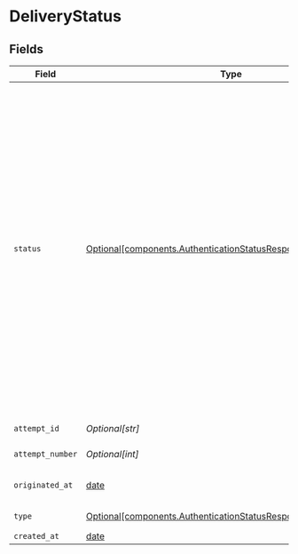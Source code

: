# DeliveryStatus


## Fields

| Field                                                                                                                                                                                                                                                                                                                                                                                  | Type                                                                                                                                                                                                                                                                                                                                                                                   | Required                                                                                                                                                                                                                                                                                                                                                                               | Description                                                                                                                                                                                                                                                                                                                                                                            |
| -------------------------------------------------------------------------------------------------------------------------------------------------------------------------------------------------------------------------------------------------------------------------------------------------------------------------------------------------------------------------------------- | -------------------------------------------------------------------------------------------------------------------------------------------------------------------------------------------------------------------------------------------------------------------------------------------------------------------------------------------------------------------------------------- | -------------------------------------------------------------------------------------------------------------------------------------------------------------------------------------------------------------------------------------------------------------------------------------------------------------------------------------------------------------------------------------- | -------------------------------------------------------------------------------------------------------------------------------------------------------------------------------------------------------------------------------------------------------------------------------------------------------------------------------------------------------------------------------------- |
| `status`                                                                                                                                                                                                                                                                                                                                                                               | [Optional[components.AuthenticationStatusResponseSchemasStatus]](../../models/components/authenticationstatusresponseschemasstatus.md)                                                                                                                                                                                                                                                 | :heavy_minus_sign:                                                                                                                                                                                                                                                                                                                                                                     | The status of the delivery. Possible values are:<br/>  * `unknown` - The status of the delivery is unknown.<br/>  * `submitted` - The message has been submitted to the carrier.<br/>  * `in_transit` - The message is in transit to the recipient.<br/>  * `delivered` - The message has been delivered to the recipient.<br/>  * `undeliverable` - The message could not be delivered to the recipient.<br/> |
| `attempt_id`                                                                                                                                                                                                                                                                                                                                                                           | *Optional[str]*                                                                                                                                                                                                                                                                                                                                                                        | :heavy_minus_sign:                                                                                                                                                                                                                                                                                                                                                                     | The ID of the attempt.                                                                                                                                                                                                                                                                                                                                                                 |
| `attempt_number`                                                                                                                                                                                                                                                                                                                                                                       | *Optional[int]*                                                                                                                                                                                                                                                                                                                                                                        | :heavy_minus_sign:                                                                                                                                                                                                                                                                                                                                                                     | The attempt number.                                                                                                                                                                                                                                                                                                                                                                    |
| `originated_at`                                                                                                                                                                                                                                                                                                                                                                        | [date](https://docs.python.org/3/library/datetime.html#date-objects)                                                                                                                                                                                                                                                                                                                   | :heavy_minus_sign:                                                                                                                                                                                                                                                                                                                                                                     | The date and time from the provider.                                                                                                                                                                                                                                                                                                                                                   |
| `type`                                                                                                                                                                                                                                                                                                                                                                                 | [Optional[components.AuthenticationStatusResponseSchemasType]](../../models/components/authenticationstatusresponseschemastype.md)                                                                                                                                                                                                                                                     | :heavy_minus_sign:                                                                                                                                                                                                                                                                                                                                                                     | The type of the event.                                                                                                                                                                                                                                                                                                                                                                 |
| `created_at`                                                                                                                                                                                                                                                                                                                                                                           | [date](https://docs.python.org/3/library/datetime.html#date-objects)                                                                                                                                                                                                                                                                                                                   | :heavy_minus_sign:                                                                                                                                                                                                                                                                                                                                                                     | N/A                                                                                                                                                                                                                                                                                                                                                                                    |